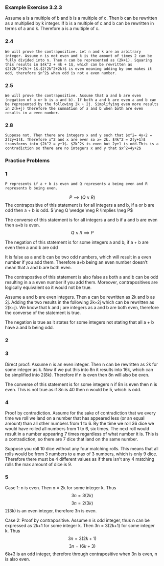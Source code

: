 ### Example Exercise 3.2.3

Assume a is a multiple of b and b is a multiple of c. Then b can be rewritten as a multiplied by k integer. If b is a multiple of c and b can be rewritten in terms of a and k. Therefore a is a multiple of c. 

### 2.4
    We will prove the contrapositive. Let n and k are an arbitrary integer. Assume n is not even and k is the amount of times 2 can be fully divided into n. Then n can be represented as (2k+1). Squaring this results in $4k^2 + 4k + 1$, which can be rewritten as $2(2k^2+2k)+ 1$.$2(2k^2+2k)$ is even meaning adding by one makes it odd, therefore $n^2$ when odd is not a even number.

### 2.5
    We will prove the contrapositive. Assume that a and b are even (negation of a or b is a and b). If both a and b are even a and b can be represented by the following 2k + 2j. Simplifying even more results in 2(k+j) therefore the summation of a and b when both are even results in a even number.
### 2.8
    Suppose not. Then there are integers x and y such that $x^2= 4y+2 = 2(2y+1)$. Therefore x^2 and x are even so x= 2k. $4k^2 = 2(y+1)$ transforms into $2k^2 = y+1$. $2k^2$ is even but 2y+1 is odd.This is a contradiction so there are no integers x and y that $x^2=4y+2$

### Practice Problems

### 1
    P represents if a + b is even and Q represents a being even and R represents b being even. 
$$P \implies (Q \vee R)$$
The contrapositive of this statement is for all integers a and b, if a or b are odd then a + b is odd.
$ \neg Q \wedge \neg R \implies \neg P$ 

The converse of this statement is for all integers a and b if a and b are even then a+b is even.
$$ Q \wedge R \implies P$$

The negation of this statement is for some integers a and b, if a + b are even then a and b are odd

It is false as a and b can be two odd numbers, which will result in a even number if you add them. Therefore a+b being an even number doesn't mean that a and b are both even.

The contrapostive of this statement is also false as both a and b can be odd resulting in a a even number if you add them. Moreover, contrapositives are logically equivalent so it would not be true.

Assume a and b are even integers. Then a can be rewritten as 2k and b as 2j. Adding the two results in the following 2k+2j which can be rewritten as 2(k+j). We know that k and j are integers as a and b are both even, therefore the converse of the statement is true.

The negation is true as it states for some integers not stating that all a + b have a and b being odd.

### 2

### 3

Direct proof:
Assume n is an even integer. Then n can be rewritten as 2k for some integer as k. Now if we put this into 8n it results into 16k, which can be simplified into 2(8k). Therefore if n is even then 8n will also be even. 

The converse of this statement is for some integers n if 8n is even then n is even. This is not true as if 8n is 40 then n would be 5, which is odd.  
### 4
Proof by contradiction. Assume for the sake of contradiction that we every time we roll we land on a number that has appeared less (or an equal amount) than all other numbers from 1 to 6. By the time we roll 36 dice we would have rolled all numbers from 1 to 6, six times. The next roll would result in a number appearing 7 times regardless of what number it is. This is a contradiction, so there are 7 dice that land on the same number.

Suppose you roll 10 dice without any four matching rolls. This means that all rolls would be from 3 numbers to a max of 3 numbers, which is only 9 dice. Therefore there must be 4 different values as if there isn't any 4 matching rolls the max amount of dice is 9.

### 5

Case 1: n is even. Then n = 2k for some integer k. Thus
$$ 3n = 3(2k) $$
$$ 3n = 2(3k) $$
2(3k) is an even integer, therefore 3n is even.

Case 2: Proof by contrapositive. Assume n is odd integer, thus n can be expressed as 2k+1 for some integer k. Then 3n = 3(2k+1) for some integer k. Thus
$$ 3n = 3(2k+1) $$
$$ 3n = (6k+3) $$
6k+3 is an odd integer, therefore through contrapositive when 3n is even, n is also even.
